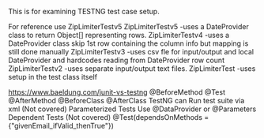 This is for examining TESTNG test case setup.

For reference use ZipLimiterTestv5
ZipLimiterTestv5 -uses a DateProvider class to return Object[] representing rows.
ZipLimiterTestv4 -uses a DateProvider class skip 1st row containing the column info but mapping is still done manually
ZipLimiterTestv3 -uses csv fle for input/output and local DateProvider and hardcodes reading from DateProvider row count
ZipLimiterTestv2 -uses separate input/output text files.
ZipLimiterTest   -uses setup in the test class itself


https://www.baeldung.com/junit-vs-testng
@BeforeMethod @Test @AfterMethod @BeforeClass @AfterClass
TestNG can Run test suite via xml (Not covered)
Parameterized Tests Use @DataProvider or @Parameters
Dependent Tests (Not covered) @Test(dependsOnMethods = {"givenEmail_ifValid_thenTrue"})
